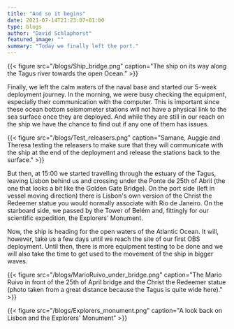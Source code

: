 ```yaml
---
title: "And so it begins"
date: 2021-07-14T21:23:07+01:00
type: blogs
author: "David Schlaphorst"
featured_image: ""
summary: "Today we finally left the port."
---
```


{{< figure src="/blogs/Ship_bridge.png" caption="The ship on its way along the Tagus river towards the open Ocean." >}}

Finally, we left the calm waters of the naval base and started our 5-week deployment journey. In the morning, we were busy checking the equipment, especially their communication with the computer. This is important since these ocean bottom seismometer stations will not have a physical link to the sea surface once they are deployed. And while they are still in our reach on the ship we have the chance to find out if any one of them has issues.

{{< figure src="/blogs/Test_releasers.png" caption="Samane, Auggie and Theresa testing the releasers to make sure that they will communicate with the ship at the end of the deployment and release the stations back to the surface." >}}

But then, at 15:00 we started travelling through the estuary of the Tagus, leaving Lisbon behind us and crossing under the Ponte de 25th of Abril (the one that looks a bit like the Golden Gate Bridge). On the port side (left in vessel moving direction) there is Lisbon's own version of the Christ the Redeemer statue you would normally associate with Rio de Janeiro. On the starboard side, we passed by the Tower of Belém and, fittingly for our scientific expedition, the Explorers' Monument.

Now, the ship is heading for the open waters of the Atlantic Ocean. It will, however, take us a few days until we reach the site of our first OBS deployment. Until then, there is more equipment testing to be done and we will also take the time to get used to the movement of the ship in bigger waves.

{{< figure src="/blogs/MarioRuivo_under_bridge.png" caption="The Mario Ruivo in front of the 25th of April bridge and the Christ the Redeemer statue (photo taken from a great distance because the Tagus is quite wide here)." >}}

{{< figure src="/blogs/Explorers_monument.png" caption="A look back on Lisbon and the Explorers' Monument" >}}
